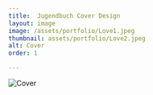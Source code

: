 ```yaml
---
title:  Jugendbuch Cover Design
layout: image
image: /assets/portfolio/Love1.jpeg
thumbnail: assets/portfolio/Love2.jpeg
alt: Cover
order: 1

---
```





![Cover](..assets/portfolio/Love2.jpeg)


